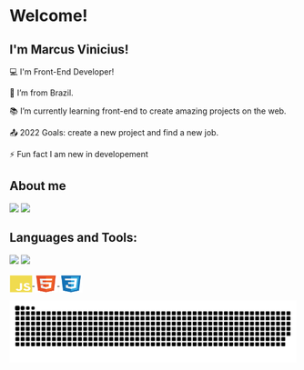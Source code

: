 # Welcome!

 

## I'm Marcus Vinicius!

 

:computer: I'm Front-End Developer!

:house_with_garden: I’m from Brazil.

:books: I’m currently learning front-end to create amazing projects on the web.

:outbox_tray: 2022 Goals: create a new project and find a new job.

⚡ Fun fact I am new in developement

## About me

 <div>
<a href="https://www.linkedin.com/in/marcus-vinicius-18762718a/" target="_blank"><img src="https://img.shields.io/badge/-LinkedIn-%230077B5?style=for-the-badge&logo=linkedin&logoColor=white" target="_blank"></a> 
<a href="https://www.instagram.com/mv.cullen0/?hl=pt-br" target="_blank"><img src="https://img.shields.io/badge/-Instagram-%23E4405F?style=for-the-badge&logo=instagram&logoColor=white" target="_blank"></a>

## Languages  and Tools:
<img height="180em" src="https://github-readme-stats.vercel.app/api?username=AliceCullen-html&show_icons=true&theme=dracula&include_all_commits=true&count_private=true"/>
  <img height="180em" src="https://github-readme-stats.vercel.app/api/top-langs/?username=AliceCullen-html&layout=compact&langs_count=7&theme=dracula"/>
</div>

<div style="display: inline_block"><br>
   <a href="https://github.com/AliceCullen-html">
 <img align="center" alt="Alice-Js" height="30" width="40" src="https://raw.githubusercontent.com/devicons/devicon/master/icons/javascript/javascript-plain.svg">
 <img align="center" alt="Alice-HTML" height="30" width="40" src="https://raw.githubusercontent.com/devicons/devicon/master/icons/html5/html5-original.svg">
  <img align="center" alt="Alice-CSS" height="30" width="40" src="https://raw.githubusercontent.com/devicons/devicon/master/icons/css3/css3-original.svg">
 

  
</div>

  ![Snake animation](https://github.com/AliceCullen-html/AliceCullen-html/blob/output/github-contribution-grid-snake.svg)
 









